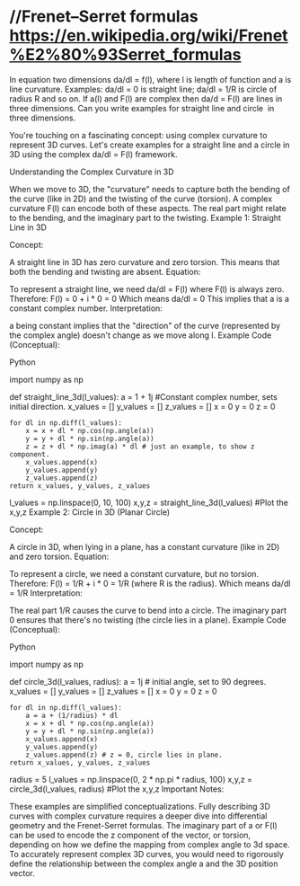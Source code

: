 //Frenet–Serret formulas
https://en.wikipedia.org/wiki/Frenet%E2%80%93Serret_formulas
===============================================
In equation two dimensions da/dl = f(l), where l is length of function and a is line curvature.
Examples: da/dl = 0 is straight line; da/dl = 1/R is circle of radius R and so on.
If a(l) and F(l) are complex then da/d = F(l) are lines in three dimensions.
Can you write examples for straight line and circle  in three dimensions.

You're touching on a fascinating concept: using complex curvature to represent 3D curves. Let's create examples for a straight line and a circle in 3D using the complex da/dl = F(l) framework.

Understanding the Complex Curvature in 3D

When we move to 3D, the "curvature" needs to capture both the bending of the curve (like in 2D) and the twisting of the curve (torsion).
A complex curvature F(l) can encode both of these aspects. The real part might relate to the bending, and the imaginary part to the twisting.
Example 1: Straight Line in 3D

Concept:

A straight line in 3D has zero curvature and zero torsion. This means that both the bending and twisting are absent.
Equation:

To represent a straight line, we need da/dl = F(l) where F(l) is always zero.
Therefore: F(l) = 0 + i * 0 = 0
Which means da/dl = 0
This implies that a is a constant complex number.
Interpretation:

a being constant implies that the "direction" of the curve (represented by the complex angle) doesn't change as we move along l.
Example Code (Conceptual):

Python

import numpy as np

def straight_line_3d(l_values):
    a = 1 + 1j #Constant complex number, sets initial direction.
    x_values = []
    y_values = []
    z_values = []
    x = 0
    y = 0
    z = 0

    for dl in np.diff(l_values):
        x = x + dl * np.cos(np.angle(a))
        y = y + dl * np.sin(np.angle(a))
        z = z + dl * np.imag(a) * dl # just an example, to show z component.
        x_values.append(x)
        y_values.append(y)
        z_values.append(z)
    return x_values, y_values, z_values

l_values = np.linspace(0, 10, 100)
x,y,z = straight_line_3d(l_values)
#Plot the x,y,z
Example 2: Circle in 3D (Planar Circle)

Concept:

A circle in 3D, when lying in a plane, has a constant curvature (like in 2D) and zero torsion.
Equation:

To represent a circle, we need a constant curvature, but no torsion.
Therefore: F(l) = 1/R + i * 0 = 1/R (where R is the radius).
Which means da/dl = 1/R
Interpretation:

The real part 1/R causes the curve to bend into a circle.
The imaginary part 0 ensures that there's no twisting (the circle lies in a plane).
Example Code (Conceptual):

Python

import numpy as np

def circle_3d(l_values, radius):
    a = 1j # initial angle, set to 90 degrees.
    x_values = []
    y_values = []
    z_values = []
    x = 0
    y = 0
    z = 0

    for dl in np.diff(l_values):
        a = a + (1/radius) * dl
        x = x + dl * np.cos(np.angle(a))
        y = y + dl * np.sin(np.angle(a))
        x_values.append(x)
        y_values.append(y)
        z_values.append(z) # z = 0, circle lies in plane.
    return x_values, y_values, z_values

radius = 5
l_values = np.linspace(0, 2 * np.pi * radius, 100)
x,y,z = circle_3d(l_values, radius)
#Plot the x,y,z
Important Notes:

These examples are simplified conceptualizations. Fully describing 3D curves with complex curvature requires a deeper dive into differential geometry and the Frenet-Serret formulas.
The imaginary part of a or F(l) can be used to encode the z component of the vector, or torsion, depending on how we define the mapping from complex angle to 3d space.
To accurately represent complex 3D curves, you would need to rigorously define the relationship between the complex angle a and the 3D position vector.




